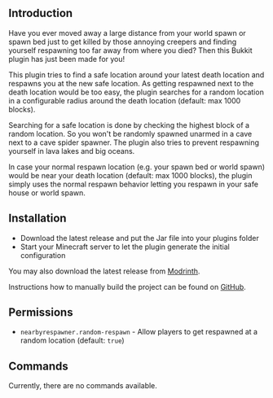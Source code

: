 ## Introduction

Have you ever moved away a large distance from your world spawn or spawn bed just to get killed by those annoying creepers and finding yourself respawning too far away from where you died? Then this Bukkit plugin has just been made for you!

This plugin tries to find a safe location around your latest death location and respawns you at the new safe location. As getting respawned next to the death location would be too easy, the plugin searches for a random location in a configurable radius around the death location (default: max 1000 blocks).

Searching for a safe location is done by checking the highest block of a random location. So you won't be randomly spawned unarmed in a cave next to a cave spider spawner. The plugin also tries to prevent respawning yourself in lava lakes and big oceans.

In case your normal respawn location (e.g. your spawn bed or world spawn) would be near your death location (default: max 1000 blocks), the plugin simply uses the normal respawn behavior letting you respawn in your safe house or world spawn.

## Installation

* Download the latest release and put the Jar file into your plugins folder
* Start your Minecraft server to let the plugin generate the initial configuration

You may also download the latest release from [Modrinth](https://modrinth.com/plugin/nearbyrespawner).

Instructions how to manually build the project can be found on [GitHub](https://github.com/Programie/NearbyRespawner).

## Permissions

* `nearbyrespawner.random-respawn` - Allow players to get respawned at a random location (default: `true`)

## Commands

Currently, there are no commands available.